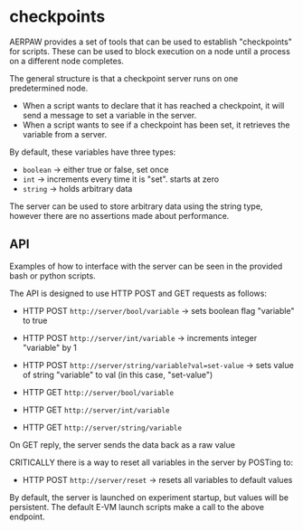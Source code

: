 # checkpoints

AERPAW provides a set of tools that can be used to establish "checkpoints" for scripts.
These can be used to block execution on a node until a process on a different node completes.

The general structure is that a checkpoint server runs on one predetermined node.

* When a script wants to declare that it has reached a checkpoint, it will send a message to set a variable in the server.
* When a script wants to see if a checkpoint has been set, it retrieves the variable from a server.

By default, these variables have three types:

* `boolean` -> either true or false, set once
* `int` -> increments every time it is "set". starts at zero
* `string` -> holds arbitrary data

The server can be used to store arbitrary data using the string type, however there are no assertions made about performance.

## API

Examples of how to interface with the server can be seen in the provided bash or python scripts.

The API is designed to use HTTP POST and GET requests as follows:

* HTTP POST `http://server/bool/variable` -> sets boolean flag "variable" to true
* HTTP POST `http://server/int/variable` -> increments integer "variable" by 1
* HTTP POST `http://server/string/variable?val=set-value` -> sets value of string "variable" to val (in this case, "set-value")

* HTTP GET `http://server/bool/variable`
* HTTP GET `http://server/int/variable`
* HTTP GET `http://server/string/variable`

On GET reply, the server sends the data back as a raw value

CRITICALLY there is a way to reset all variables in the server by POSTing to:

* HTTP POST `http://server/reset` -> resets all variables to default values

By default, the server is launched on experiment startup, but values will be persistent.
The default E-VM launch scripts make a call to the above endpoint.
